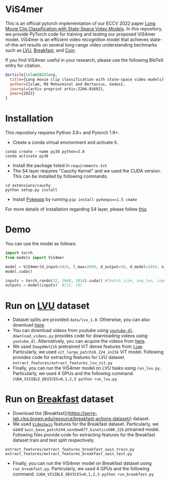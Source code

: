# ViS4mer

This is an official pytorch implementation of our ECCV 2022 paper [Long Movie Clip Classification with State-Space Video Models](https://arxiv.org/abs/2204.01692). In this repository, we provide PyTorch code for training and testing our proposed ViS4mer model. ViS4mer is an efficient video recognition model that achieves state-of-the-art results on several long-range video understanding bechmarks such as [LVU](https://arxiv.org/abs/2106.11310), [Breakfast](https://serre-lab.clps.brown.edu/resource/breakfast-actions-dataset/), and [Coin](https://coin-dataset.github.io).

If you find ViS4mer useful in your research, please use the following BibTeX entry for citation.

```BibTeX
@article{islam2022long,
  title={Long movie clip classification with state-space video models},
  author={Islam, Md Mohaiminul and Bertasius, Gedas},
  journal={arXiv preprint arXiv:2204.01692},
  year={2022}
}
```

# Installation

This repository requires Python 3.8+ and Pytorch 1.9+. 

- Create a conda virtual environment and activate it.
```
conda create --name py38 python=3.8
conda activate py38
```
- Install the package listed in `requirements.txt`
- The S4 layer requires "Cauchy Kernel" and we used the CUDA version. This can be installed by following commands.
```
cd extensions/cauchy
python setup.py install
```
- Install [Pykeops](https://www.kernel-operations.io/keops/index.html) by running `pip install pykeops==1.5 cmake`

For more details of installation regarding S4 layer, please follow [this](https://github.com/HazyResearch/state-spaces).

# Demo
You can use the model as follows:

```python
import torch
from models import ViS4mer

model = ViS4mer(d_input=1024, l_max=2048, d_output=10, d_model=1024, n_layers=3)
model.cuda()

inputs = torch.randn(32, 2048, 1024).cuda() #[batch_size, seq_len, input_dim]
outputs = model(inputs)  #[32, 10]
```

# Run on [LVU](https://arxiv.org/abs/2106.11310) dataset

- Dataset splits are provided `data/lvu_1.0`. Otherwise, you can also download [here](https://github.com/chaoyuaw/lvu).
- You can download videos from youtube using [`youtube-dl`](https://pypi.org/project/youtube_dl/). `download_videos.py` provides code for downloading videos using `youtube_dl`. Alternatively, you can acquire the videos from [here](https://www.robots.ox.ac.uk/~vgg/research/condensed-movies/).
- We used `ImageNet21k` pretrained ViT dense features from [`timm`](https://github.com/rwightman/pytorch-image-models/blob/master/timm/models/vision_transformer.py). Particularly, we used `vit_large_patch16_224_in21k` ViT model. Following provides code for extracting features for LVU dataset.
 ```extract_features/extract_features_lvu_vit.py```
- Finally, you can run the ViS4mer model on LVU tasks using `run_lvu.py`. Particularly, we used 4 GPUs and the following command.
 ```CUDA_VISIBLE_DEVICES=0,1,2,3 python run_lvu.py```
 
 # Run on [Breakfast](https://serre-lab.clps.brown.edu/resource/breakfast-actions-dataset/) dataset

- Download the [Breakfast]((https://serre-lab.clps.brown.edu/resource/breakfast-actions-dataset/) dataset.
- We used [`VideoSwin`](https://github.com/SwinTransformer/Video-Swin-Transformer) features for the Breakfast dataset. Particularly, we used `swin_base_patch244_window877_kinetics600_22k` prtrained model. Following files provide code for extracting features for the Breakfast dataset train and test split respectively.
```
extract_features/extract_features_breakfast_swin_train.py
extract_features/extract_features_breakfast_swin_test.py
```
- Finally, you can run the ViS4mer model on Breakfast dataset using `run_breakfast.py`. Particularly, we used 4 GPUs and the following command.
 ```CUDA_VISIBLE_DEVICES=0,1,2,3 python run_breakfast.py```


